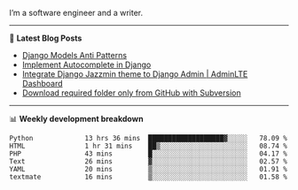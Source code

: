I’m a software engineer and a writer.

-------

📕 **Latest Blog Posts**
<!-- BLOG-POST-LIST:START -->
- [Django Models Anti Patterns](https://dev.to/thearjun/django-models-anti-patterns-1ma1)
- [Implement Autocomplete in Django](https://dev.to/thearjun/implement-autocomplete-in-django-3h20)
- [Integrate Django Jazzmin theme to Django Admin | AdminLTE Dashboard](https://dev.to/thearjun/integrate-django-jazzmin-theme-to-django-admin-adminlte-dashboard-5aao)
- [Download required folder only from GitHub with Subversion](https://dev.to/thearjun/download-required-folder-only-from-github-with-subversion-2gpc)
<!-- BLOG-POST-LIST:END -->

-------

📊 **Weekly development breakdown**
<!--START_SECTION:waka-->

```text
Python             13 hrs 36 mins  ███████████████████▓░░░░░   78.09 %
HTML               1 hr 31 mins    ██▒░░░░░░░░░░░░░░░░░░░░░░   08.74 %
PHP                43 mins         █░░░░░░░░░░░░░░░░░░░░░░░░   04.17 %
Text               26 mins         ▓░░░░░░░░░░░░░░░░░░░░░░░░   02.57 %
YAML               20 mins         ▒░░░░░░░░░░░░░░░░░░░░░░░░   01.91 %
textmate           16 mins         ▒░░░░░░░░░░░░░░░░░░░░░░░░   01.58 %
```

<!--END_SECTION:waka-->
<img src='https://profile-counter.glitch.me/thearjun/count.svg' width='0px'>
